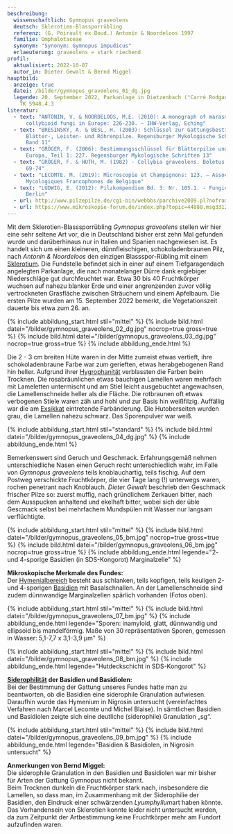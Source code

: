 ```yaml
---
beschreibung:
  wissenschaftlich: Gymnopus graveolens
  deutsch: Sklerotien-Blassporrübling
  referenz: (G. Poirault ex Boud.) Antonín & Noordeloos 1997
  familie: Omphalotaceae
  synonym: "Synonym: Gymnopus impudicus"
  erlaeuterung: graveolens = stark riechend
profil:
  aktualisiert: 2022-10-07
  autor_in: Dieter Gewalt & Bernd Miggel
hauptbild:
  anzeige: true
  datei: /bilder/gymnopus_graveolens_01_dg.jpg
  legende: 20. September 2022, Parkanlage in Dietzenbach ("Carré Rodgaustraße"),
    TK 5948.4.3
literatur:
  - text: "ANTONIN, V. & NOORDELOOS, M.E. (2010): A monograph of marasmioid and
      collybioid fungi in Europe: 226-230. – IHW-Verlag, Eching"
  - text: "BRESINSKY, A. & BESL, H. (2003): Schlüssel zur Gattungsbestimmung der
      Blätter-, Leisten- und Röhrenpilze. Regensburger Mykologische Schriften
      Band 11"
  - text: "GRÖGER, F. (2006): Bestimmungsschlüssel für Blätterpilze und Röhrlinge in
      Europa, Teil 1: 227. Regensburger Mykologische Schriften 13"
  - text: "GRÖGER, F. & HUTH, M. (1982) - Collybia graveolens. Boletus Jg. 6 Heft 4:
      69-74"
  - text: "LECOMTE. M. (2019): Microscopie et Champignons: 123. – Association des
      Mycologiques Francophones de Belgique"
  - text: "LUDWIG, E. (2012): Pilzkompendium Bd. 3: Nr. 105.1. - Fungicon-Verlag,
      Berlin"
  - url: http://www.pilzepilze.de/cgi-bin/webbbs/parchive2009.pl?noframes;read=161444
  - url: https://www.mikroskopie-forum.de/index.php?topic=44888.msg331229#msg331229
---
```

Mit dem Sklerotien-Blasssporrübling *Gymnopus graveolens* stellen wir hier eine sehr seltene Art vor, die in Deutschland bisher erst zehn Mal gefunden wurde und darüberhinaus nur in Italien und Spanien nachgewiesen ist. Es handelt sich um einen kleineren, dünnfleischigen, schokoladenbraunen Pilz, nach *Antonin & Noordeloos* den einzigen Blassspor-Rübling mit einem [Sklerotium](Sklerotium "Glossar"). Die Fundstelle befindet sich in einer auf einem Tiefgaragendach angelegten Parkanlage, die nach monatelanger Dürre dank ergiebiger Niederschläge gut durchfeuchtet war. Etwa 30 bis 40 Fruchtkörper wuchsen auf nahezu blanker Erde und einer angrenzenden zuvor völlig vertrockneten Grasfläche zwischen Sträuchern und einem Apfelbaum. Die ersten Pilze wurden am 15. September 2022 bemerkt, die Vegetationszeit dauerte bis etwa zum 26. an.

{% include abbildung_start.html stil="mittel" %}
{% include bild.html datei="/bilder/gymnopus_graveolens_02_dg.jpg" nocrop=true gross=true %}
{% include bild.html datei="/bilder/gymnopus_graveolens_03_dg.jpg" nocrop=true gross=true %}
{% include abbildung_ende.html %}

Die 2 - 3 cm breiten Hüte waren in der Mitte zumeist etwas vertieft, ihre schokoladenbraune Farbe war zum gerieften, etwas herabgebogenen Rand hin heller. Aufgrund ihrer [Hygrophanität](hygrophan "Glossar") verblassten die Farben beim Trocknen. Die rosabräunlichen etwas bauchigen Lamellen waren mehrfach mit Lameletten untermischt und am Stiel leicht ausgebuchtet angewachsen, die Lamellenschneide heller als die Fläche. Die rotbraunen oft etwas verbogenen Stiele waren zäh und hohl und zur Basis hin weißfilzig. Auffällig war die am [Exsikkat](Exsikkat "Glossar") eintretende Farbänderung. Die Hutoberseiten wurden grau, die Lamellen nahezu schwarz. Das Sporenpulver war weiß.

{% include abbildung_start.html stil="standard" %}
{% include bild.html datei="/bilder/gymnopus_graveolens_04_dg.jpg" %}
{% include abbildung_ende.html %}

Bemerkenswert sind Geruch und Geschmack. Erfahrungsgemäß nehmen unterschiedliche Nasen einen Geruch recht unterschiedlich wahr, im Falle von *Gymnopus graveolens* teils knoblauchartig, teils fischig. Auf dem Postweg verschickte Fruchtkörper, die vier Tage lang (!) unterwegs waren, rochen penetrant nach Knoblauch. *Dieter Gewalt* beschrieb den Geschmack frischer Pilze so: zuerst muffig, nach gründlichem Zerkauen bitter, nach dem Ausspucken anhaltend und ekelhaft bitter, wobei sich der üble Gescmack selbst bei mehrfachem Mundspülen mit Wasser nur langsam verflüchtigte.

{% include abbildung_start.html stil="mittel" %}
{% include bild.html datei="/bilder/gymnopus_graveolens_05_bm.jpg" nocrop=true gross=true %}
{% include bild.html datei="/bilder/gymnopus_graveolens_06_bm.jpg" nocrop=true gross=true %}
{% include abbildung_ende.html legende="2- und 4-sporige Basidien (in SDS-Kongorot) Marginalzelle" %}

**Mikroskopische Merkmale des Fundes:**\
Der [Hymenialbereich](Hymenium "Glossar") besteht aus schlanken, teils kopfigen, teils keuligen 2- und 4-sporigen [Basidien](Basidien "Glossar") mit Basalschnallen. An der Lamellenschneide sind zudem dünnwandige Marginalzellen spärlich vorhanden (Fotos oben).

{% include abbildung_start.html stil="mittel" %}
{% include bild.html datei="/bilder/gymnopus_graveolens_07_bm.jpg" %}
{% include abbildung_ende.html legende="Sporen: inamyloid, glatt, dünnwandig und ellipsoid bis mandelförmig. Maße von 30 repräsentativen Sporen, gemessen in Wasser: 5,1-7,7 x 3,1-3,9 µm" %}

{% include abbildung_start.html stil="mittel" %}
{% include bild.html datei="/bilder/gymnopus_graveolens_08_bm.jpg" %}
{% include abbildung_ende.html legende="Hutdeckschicht in SDS-Kongorot" %}

**[Siderophilität](siderophil "Glossar") der Basidien und Basidiolen:**\
Bei der Bestimmung der Gattung unseres Fundes hatte man zu beantworten, ob die Basidien eine siderophile Granulation aufwiesen. Daraufhin wurde das Hymenium in Nigrosin untersucht (vereinfachtes Verfahren nach Marcel Lecomte und Michel Blaise). In sämtlichen Basidien und Basidiolen zeigte sich eine deutliche (siderophile) Granulation „sg“.

{% include abbildung_start.html stil="mittel" %}
{% include bild.html datei="/bilder/gymnopus_graveolens_09_bm.jpg" %}
{% include abbildung_ende.html legende="Basidien & Basidiolen, in Nigrosin untersucht" %}

**Anmerkungen von Bernd Miggel:**\
Die siderophile Granulation in den Basidien und Basidiolen war mir bisher für Arten der Gattung Gymnopus nicht bekannt.\
Beim Trocknen dunkeln die Fruchtkörper stark nach, insbesondere die Lamellen, so dass man, im Zusammenhang mit der Siderophilie der Basidien, den Eindruck einer schwärzenden *Lyumphyllum*art haben könnte.\
Das Vorhandensein von Sklerotien konnte leider nicht untersucht werden, da zum Zeitpunkt der Artbestimmung keine Fruchtkörper mehr am Fundort aufzufinden waren.